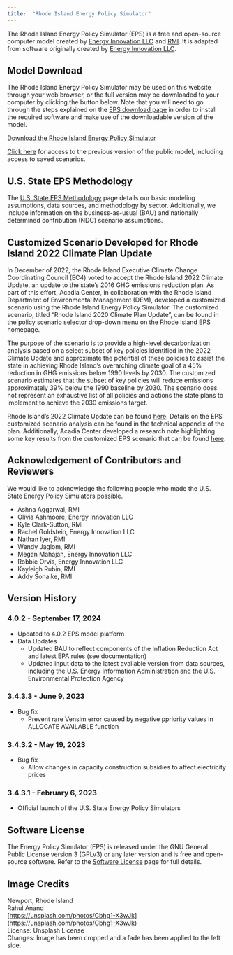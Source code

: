```yaml
---
title:  "Rhode Island Energy Policy Simulator"
---
```


The Rhode Island Energy Policy Simulator (EPS) is a free and open-source computer model created by [Energy Innovation LLC](https://energyinnovation.org/) and [RMI](https://rmi.org/).  It is adapted from software originally created by [Energy Innovation LLC](https://energyinnovation.org/).

## Model Download

The Rhode Island Energy Policy Simulator may be used on this website through your web browser, or the full version may be downloaded to your computer by clicking the button below.  Note that you will need to go through the steps explained on the [EPS download page](../download) in order to install the required software and make use of the downloadable version of the model.

<p><a href="https://github.com/EnergyInnovation/eps-rhodeisland/archive/refs/tags/4.0.2.zip" class="btn">Download the Rhode Island Energy Policy Simulator</a></p>

[Click here](https://energypolicy.solutions/simulator/rhodeisland/en/2c5d018) for access to the previous version of the public model, including access to saved scenarios.

## U.S. State EPS Methodology

The [U.S. State EPS Methodology](../us-state-eps-methodology) page details our basic modeling assumptions, data sources, and methodology by sector. Additionally, we include information on the business-as-usual (BAU) and nationally determined contribution (NDC) scenario assumptions.

## Customized Scenario Developed for Rhode Island 2022 Climate Plan Update
In December of 2022, the Rhode Island Executive Climate Change Coordinating Council (EC4) voted to accept the Rhode Island 2022 Climate Update, an update to the state’s 2016 GHG emissions reduction plan. As part of this effort, Acadia Center, in collaboration with the Rhode Island Department of Environmental Management (DEM), developed a customized scenario using the Rhode Island Energy Policy Simulator. The customized scenario, titled “Rhode Island 2020 Climate Plan Update”, can be found in the policy scenario selector drop-down menu on the Rhode Island EPS homepage. 

The purpose of the scenario is to provide a high-level decarbonization analysis based on a select subset of key policies identified in the 2022 Climate Update and approximate the potential of these policies to assist the state in achieving Rhode Island’s overarching climate goal of a 45% reduction in GHG emissions below 1990 levels by 2030. The customized scenario estimates that the subset of key policies will reduce emissions approximately 39% below the 1990 baseline by 2030. The scenario does not represent an exhaustive list of all policies and actions the state plans to implement to achieve the 2030 emissions target. 

Rhode Island’s 2022 Climate Update can be found [here](https://climatechange.ri.gov/sites/g/files/xkgbur481/files/2022-12/draft-2022-update-121422.pdf). Details on the EPS customized scenario analysis can be found in the technical appendix of the plan. Additionally, Acadia Center developed a research note highlighting some key results from the customized EPS scenario that can be found [here](https://acadiacenter.org/rieps/). 

## Acknowledgement of Contributors and Reviewers

We would like to acknowledge the following people who made the U.S. State Energy Policy Simulators possible.

* Ashna Aggarwal, RMI
* Olivia Ashmoore, Energy Innovation LLC
* Kyle Clark-Sutton, RMI
* Rachel Goldstein, Energy Innovation LLC
* Nathan Iyer, RMI
* Wendy Jaglom, RMI
* Megan Mahajan, Energy Innovation LLC
* Robbie Orvis, Energy Innovation LLC
* Kayleigh Rubin, RMI
* Addy Sonaike, RMI

## Version History

### **4.0.2 - September 17, 2024**

* Updated to 4.0.2 EPS model platform
* Data Updates
  * Updated BAU to reflect components of the Inflation Reduction Act and latest EPA rules (see documentation)
  * Updated input data to the latest available version from data sources, including the U.S. Energy Information Administration and the 
    U.S. Environmental Protection Agency

### **3.4.3.3 - June 9, 2023**

* Bug fix
  * Prevent rare Vensim error caused by negative ppriority values in ALLOCATE AVAILABLE function

### **3.4.3.2 - May 19, 2023**

* Bug fix
  * Allow changes in capacity construction subsidies to affect electricity prices

### **3.4.3.1 - February 6, 2023**

* Official launch of the U.S. State Energy Policy Simulators

## Software License

The Energy Policy Simulator (EPS) is released under the GNU General Public License version 3 (GPLv3) or any later version and is free and open-source software.  Refer to the [Software License](../software-license) page for full details.

## Image Credits
Newport, Rhode Island<br/>
Rahul Anand<br/>
[https://unsplash.com/photos/Cbhg1-X3wJk](https://unsplash.com/photos/Cbhg1-X3wJk)<br/>
License: Unsplash License<br/>
Changes: Image has been cropped and a fade has been applied to the left side.<br/>
